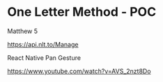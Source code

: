 # One Letter Method - POC

Matthew 5

https://api.nlt.to/Manage


React Native Pan Gesture

https://www.youtube.com/watch?v=AVS_2nzt8Do

